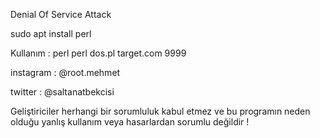Denial Of Service Attack

sudo apt install perl

Kullanım : perl perl dos.pl target.com 9999

instagram : @root.mehmet

twitter : @saltanatbekcisi

Geliştiriciler herhangi bir sorumluluk kabul etmez ve bu programın neden olduğu yanlış kullanım veya hasarlardan sorumlu değildir !
